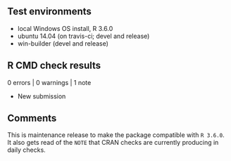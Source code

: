 ## Test environments
* local Windows OS install, R 3.6.0
* ubuntu 14.04 (on travis-ci; devel and release)
* win-builder (devel and release)

## R CMD check results

0 errors | 0 warnings | 1 note

* New submission

## Comments

This is maintenance release to make the package compatible with `R 3.6.0`. It
also gets read of the `NOTE` that CRAN checks are currently producing in daily
checks.